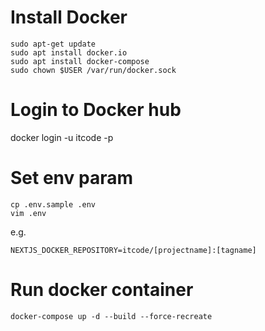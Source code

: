 # Install Docker
```
sudo apt-get update
sudo apt install docker.io
sudo apt install docker-compose
sudo chown $USER /var/run/docker.sock
```

# Login to Docker hub
docker login -u itcode -p 

# Set env param
```
cp .env.sample .env
vim .env
```
e.g.

```
NEXTJS_DOCKER_REPOSITORY=itcode/[projectname]:[tagname]
```

# Run docker container
```
docker-compose up -d --build --force-recreate
```
